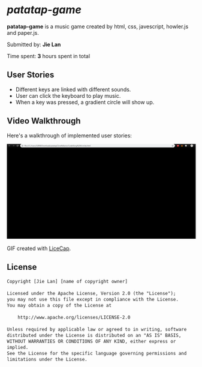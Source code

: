 # *patatap-game*

**patatap-game** is a music game created by html, css, javescript, howler.js and paper.js.

Submitted by: **Jie Lan**

Time spent: **3** hours spent in total

## User Stories
* Different keys are linked with different sounds.
* User can click the keyboard to play music.
* When a key was pressed, a gradient circle will show up.



## Video Walkthrough 

Here's a walkthrough of implemented user stories:

<img src='view.gif' title='Video Walkthrough' width='' alt='Video Walkthrough' />

GIF created with [LiceCap](http://www.cockos.com/licecap/).



## License

    Copyright [Jie Lan] [name of copyright owner]

    Licensed under the Apache License, Version 2.0 (the "License");
    you may not use this file except in compliance with the License.
    You may obtain a copy of the License at

        http://www.apache.org/licenses/LICENSE-2.0

    Unless required by applicable law or agreed to in writing, software
    distributed under the License is distributed on an "AS IS" BASIS,
    WITHOUT WARRANTIES OR CONDITIONS OF ANY KIND, either express or implied.
    See the License for the specific language governing permissions and
    limitations under the License.
